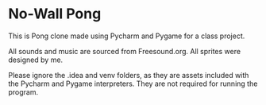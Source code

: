 # No-Wall Pong
This is Pong clone made using Pycharm and Pygame for a class project.

All sounds and music are sourced from Freesound.org.
All sprites were designed by me.

Please ignore the .idea and venv folders, as they are assets included with the Pycharm and Pygame interpreters. They are not required for running the program.
